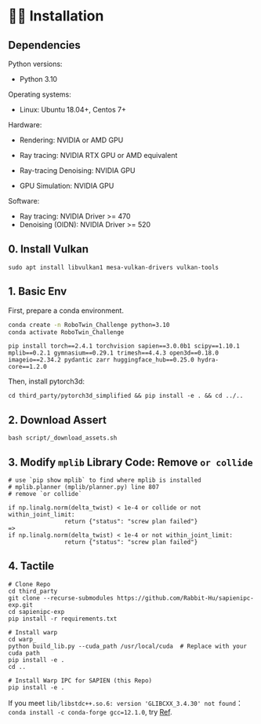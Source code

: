 # 🚴‍♂️ Installation
## **Dependencies**

Python versions:

* Python 3.10

Operating systems:

* Linux: Ubuntu 18.04+, Centos 7+


Hardware:

* Rendering: NVIDIA or AMD GPU

* Ray tracing: NVIDIA RTX GPU or AMD equivalent

* Ray-tracing Denoising: NVIDIA GPU

* GPU Simulation: NVIDIA GPU

Software:

* Ray tracing: NVIDIA Driver >= 470
* Denoising (OIDN): NVIDIA Driver >= 520

## 0. Install Vulkan
```
sudo apt install libvulkan1 mesa-vulkan-drivers vulkan-tools
```

## 1. Basic Env
First, prepare a conda environment.
```bash
conda create -n RoboTwin_Challenge python=3.10
conda activate RoboTwin_Challenge
```

```
pip install torch==2.4.1 torchvision sapien==3.0.0b1 scipy==1.10.1 mplib==0.2.1 gymnasium==0.29.1 trimesh==4.4.3 open3d==0.18.0 imageio==2.34.2 pydantic zarr huggingface_hub==0.25.0 hydra-core==1.2.0
```

Then, install pytorch3d:
```
cd third_party/pytorch3d_simplified && pip install -e . && cd ../..
```

## 2. Download Assert
```
bash script/_download_assets.sh
```

## 3. Modify `mplib` Library Code: Remove `or collide`
```
# use `pip show mplib` to find where mplib is installed
# mplib.planner (mplib/planner.py) line 807
# remove `or collide`

if np.linalg.norm(delta_twist) < 1e-4 or collide or not within_joint_limit:
                return {"status": "screw plan failed"}
=>
if np.linalg.norm(delta_twist) < 1e-4 or not within_joint_limit:
                return {"status": "screw plan failed"}
```

## 4. Tactile

```
# Clone Repo
cd third_party
git clone --recurse-submodules https://github.com/Rabbit-Hu/sapienipc-exp.git
cd sapienipc-exp
pip install -r requirements.txt

# Install warp
cd warp_
python build_lib.py --cuda_path /usr/local/cuda  # Replace with your cuda path 
pip install -e .
cd ..

# Install Warp IPC for SAPIEN (this Repo)
pip install -e .
```

If you meet `lib/libstdc++.so.6: version 'GLIBCXX_3.4.30' not found`：`conda install -c conda-forge gcc=12.1.0`, try [Ref](https://stackoverflow.com/questions/72540359/glibcxx-3-4-30-not-found-for-librosa-in-conda-virtual-environment-after-tryin).
